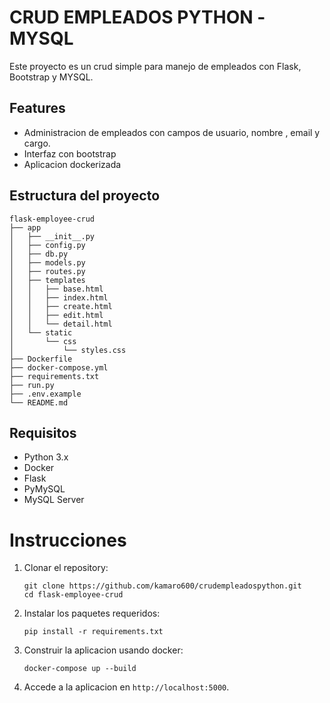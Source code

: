 # CRUD EMPLEADOS PYTHON -MYSQL
Este proyecto es un crud simple para manejo de empleados con Flask, Bootstrap y MYSQL. 

## Features

- Administracion de empleados con campos de usuario, nombre , email y cargo.
- Interfaz con bootstrap
- Aplicacion dockerizada

## Estructura del proyecto

```
flask-employee-crud
├── app
│   ├── __init__.py
│   ├── config.py
│   ├── db.py
│   ├── models.py
│   ├── routes.py
│   ├── templates
│   │   ├── base.html
│   │   ├── index.html
│   │   ├── create.html
│   │   ├── edit.html
│   │   └── detail.html
│   └── static
│       └── css
│           └── styles.css
├── Dockerfile
├── docker-compose.yml
├── requirements.txt
├── run.py
├── .env.example
└── README.md
```

## Requisitos

- Python 3.x
- Docker
- Flask
- PyMySQL
- MySQL Server

# Instrucciones

1. Clonar el repository:
   ```
   git clone https://github.com/kamaro600/crudempleadospython.git
   cd flask-employee-crud
   ```

2. Instalar los paquetes requeridos:
   ```
   pip install -r requirements.txt
   ```

3. Construir la aplicacion usando docker:
   ```
   docker-compose up --build
   ```

4. Accede a la aplicacion en `http://localhost:5000`.


